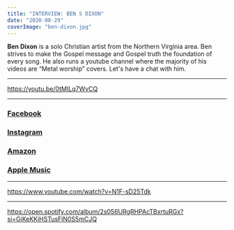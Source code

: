 ```yaml
---
title: "INTERVIEW: BEN S DIXON"
date: "2020-08-29"
coverImage: "ben-dixon.jpg"
---
```


**Ben Dixon** is a solo Christian artist from the Northern Virginia area. Ben strives to make the Gospel message and Gospel truth the foundation of every song. He also runs a youtube channel where the majority of his videos are “Metal worship” covers. Let's have a chat with him.

* * *

https://youtu.be/0tMILq7WvCQ

* * *

### [Facebook](https://www.facebook.com/BenStephenDixon/)

### [Instagram](https://instagram.com/benstephendixon?igshid=191ce21ck83v7)

### [Amazon](https://www.amazon.com/gp/product/B083XZVVNC/ref=dm_ws_sp_ps_dp)

### [Apple Music](https://music.apple.com/us/album/oh-propitiation/1495755886)

* * *

https://www.youtube.com/watch?v=N1F-sD25Tdk

* * *

https://open.spotify.com/album/2s056URgRHPAcTBxrtuRGx?si=GiKeKKjHSTusFlN0S5mCJQ
